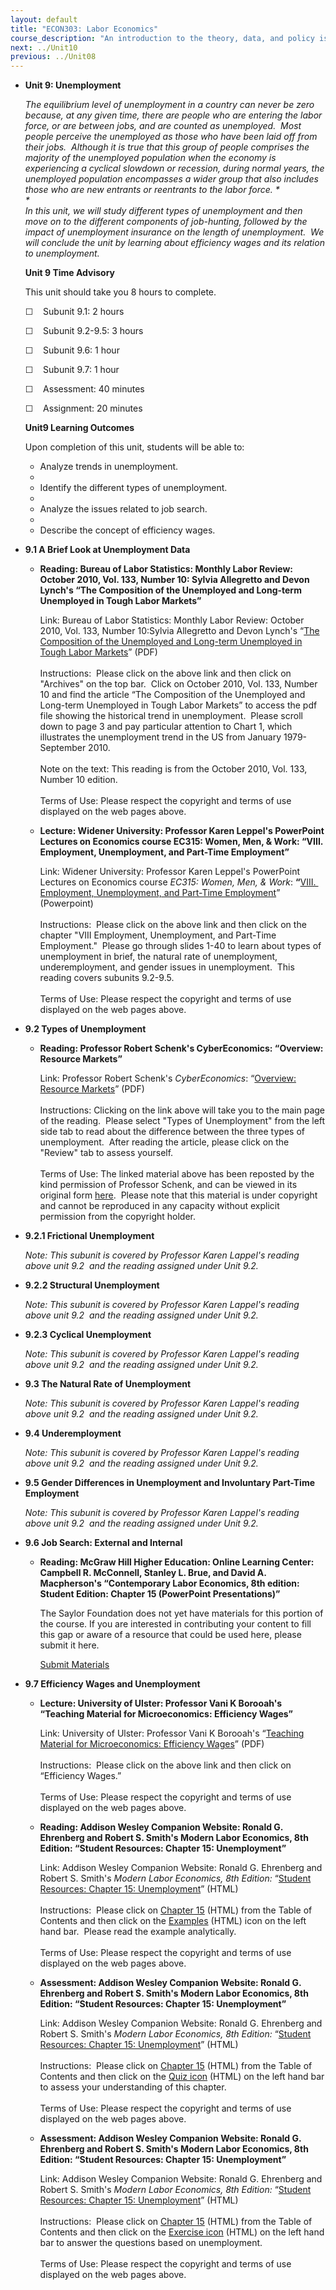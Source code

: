 ```yaml
---
layout: default
title: "ECON303: Labor Economics"
course_description: "An introduction to the theory, data, and policy issues related to labor markets as well as empirical analysis of labor market outcomes. Topics include: compensating wage differentials, labor mobility, unions, unemployment, human capital investments, and discrimination."
next: ../Unit10
previous: ../Unit08
---
```

-   **Unit 9: Unemployment**  

    *The equilibrium level of unemployment in a country can never be
    zero because, at any given time, there are people who are entering
    the labor force, or are between jobs, and are counted as
    unemployed.  Most people perceive the unemployed as those who have
    been laid off from their jobs.  Although it is true that this group
    of people comprises the majority of the unemployed population when
    the economy is experiencing a cyclical slowdown or recession, during
    normal years, the unemployed population encompasses a wider group
    that also includes those who are new entrants or reentrants to the
    labor force. *  
     *             
     In this unit, we will study different types of unemployment and
    then move on to the different components of job-hunting, followed by
    the impact of unemployment insurance on the length of unemployment. 
    We will conclude the unit by learning about efficiency wages and its
    relation to unemployment.*

    **Unit 9 Time Advisory**  

    This unit should take you 8 hours to complete.

    ☐    Subunit 9.1: 2 hours  
       
     ☐    Subunit 9.2-9.5: 3 hours  
       
     ☐    Subunit 9.6: 1 hour  
       
     ☐    Subunit 9.7: 1 hour  
       
     ☐    Assessment: 40 minutes  
       
     ☐    Assignment: 20 minutes

    **Unit9 Learning Outcomes**  

    Upon completion of this unit, students will be able to:

    -   Analyze trends in unemployment.
    -     
    -   Identify the different types of unemployment.
    -     
    -   Analyze the issues related to job search.
    -     
    -   Describe the concept of efficiency wages.
-   **9.1 A Brief Look at Unemployment Data**  
    -   **Reading: Bureau of Labor Statistics: Monthly Labor Review:
        October 2010, Vol. 133, Number 10: Sylvia Allegretto and Devon
        Lynch's “The Composition of the Unemployed and Long-term
        Unemployed in Tough Labor Markets”**

        Link: Bureau of Labor Statistics: Monthly Labor Review: October
        2010, Vol. 133, Number 10:Sylvia Allegretto and Devon Lynch's
        “[The Composition of the Unemployed and Long-term Unemployed in
        Tough Labor Markets](http://www.bls.gov/opub/mlr/)” (PDF)  
            
         Instructions:  Please click on the above link and then click on
        "Archives" on the top bar.  Click on October 2010, Vol. 133,
        Number 10 and find the article “The Composition of the
        Unemployed and Long-term Unemployed in Tough Labor Markets” to
        access the pdf file showing the historical trend in
        unemployment.  Please scroll down to page 3 and pay particular
        attention to Chart 1, which illustrates the unemployment trend
        in the US from January 1979-September 2010.   
            
         Note on the text: This reading is from the October 2010, Vol.
        133, Number 10 edition.  
            
         Terms of Use: Please respect the copyright and terms of use
        displayed on the web pages above.

    -   **Lecture: Widener University: Professor Karen Leppel's
        PowerPoint Lectures on Economics course EC315: Women, Men, &
        Work: “VIII. Employment, Unemployment, and Part-Time
        Employment”**

        Link: Widener University: Professor Karen Leppel's PowerPoint
        Lectures on Economics course *EC315: Women, Men, &
        Work*: **“**[VIII.  Employment, Unemployment, and Part-Time
        Employment](http://www.muse.widener.edu/~kleppel/#EC315:_Women_Men__Work)”
        (Powerpoint)  
            
         Instructions:  Please click on the above link and then click on
        the chapter "VIII Employment, Unemployment, and Part-Time
        Employment."  Please go through slides 1-40 to learn about types
        of unemployment in brief, the natural rate of unemployment,
        underemployment, and gender issues in unemployment.  This
        reading covers subunits 9.2-9.5.  
            
         Terms of Use: Please respect the copyright and terms of use
        displayed on the web pages above.

-   **9.2 Types of Unemployment**  
    -   **Reading: Professor Robert Schenk's CyberEconomics: “Overview:
        Resource Markets”**

        Link: Professor Robert Schenk's *CyberEconomics*: “[Overview:
        Resource
        Markets](https://resources.saylor.org/archived/wp-content/uploads/2012/06/ECON303-9.2.pdf)”
        (PDF)  
            
         Instructions: Clicking on the link above will take you to the
        main page of the reading.  Please select "Types of Unemployment"
        from the left side tab to read about the difference between the
        three types of unemployment.  After reading the article, please
        click on the "Review" tab to assess yourself.  
            
         Terms of Use: The linked material above has been reposted by
        the kind permission of Professor Schenk, and can be viewed in
        its original
        form [here](http://ingrimayne.com/econ/Labor/TypesUnempl.html).  Please
        note that this material is under copyright and cannot be
        reproduced in any capacity without explicit permission from the
        copyright holder. 

-   **9.2.1 Frictional Unemployment**  

    *Note: This subunit is covered by Professor Karen Lappel's reading
    above unit 9.2  and the reading assigned under Unit 9.2.*

-   **9.2.2 Structural Unemployment**  

    *Note: This subunit is covered by Professor Karen Lappel's reading
    above unit 9.2  and the reading assigned under Unit 9.2.*

-   **9.2.3 Cyclical Unemployment**  

    *Note: This subunit is covered by Professor Karen Lappel's reading
    above unit 9.2  and the reading assigned under Unit 9.2.*

-   **9.3 The Natural Rate of Unemployment**  

    *Note: This subunit is covered by Professor Karen Lappel's reading
    above unit 9.2  and the reading assigned under Unit 9.2.*

-   **9.4 Underemployment**  

    *Note: This subunit is covered by Professor Karen Lappel's reading
    above unit 9.2  and the reading assigned under Unit 9.2.*

-   **9.5 Gender Differences in Unemployment and Involuntary Part-Time
    Employment**  

    *Note: This subunit is covered by Professor Karen Lappel's reading
    above unit 9.2  and the reading assigned under Unit 9.2.*

-   **9.6 Job Search: External and Internal**  
    -   **Reading: McGraw Hill Higher Education: Online Learning Center:
        Campbell R. McConnell, Stanley L. Brue, and David A.
        Macpherson's “Contemporary Labor Economics, 8th edition: Student
        Edition: Chapter 15 (PowerPoint Presentations)”**

        The Saylor Foundation does not yet have materials for this
        portion of the course. If you are interested in contributing
        your content to fill this gap or aware of a resource that could
        be used here, please submit it here.

        [Submit Materials](/contribute/)

-   **9.7 Efficiency Wages and Unemployment**  
    -   **Lecture: University of Ulster: Professor Vani K Borooah's
        “Teaching Material for Microeconomics: Efficiency Wages”**

        Link: University of Ulster: Professor Vani K Borooah's
        “[Teaching Material for Microeconomics: Efficiency
        Wages](http://www.borooah.com/Teaching/Microeconomics/)” (PDF)  
            
         Instructions:  Please click on the above link and then click on
        “Efficiency Wages.”  
            
         Terms of Use: Please respect the copyright and terms of use
        displayed on the web pages above.

    -   **Reading: Addison Wesley Companion Website: Ronald G. Ehrenberg
        and Robert S. Smith's Modern Labor Economics, 8th Edition:
        “Student Resources: Chapter 15: Unemployment”**

        Link: Addison Wesley Companion Website: Ronald G. Ehrenberg and
        Robert S. Smith's *Modern Labor Economics, 8th Edition:*
        “[Student Resources: Chapter 15:
        Unemployment](http://wps.aw.com/aw_ehrensmith_mlaborecon_8/4/1118/286364.cw/index.html)”
        (HTML)  
            
         Instructions:  Please click on [Chapter
        15](http://wps.aw.com/aw_ehrensmith_mlaborecon_8/4/1119/286597.cw/index.html)
        (HTML) from the Table of Contents and then click on the
        [Examples](http://wps.aw.com/aw_ehrensmith_mlaborecon_8/4/1119/286597.cw/index.html)
        (HTML) icon on the left hand bar.  Please read the example
        analytically.  
            
         Terms of Use: Please respect the copyright and terms of use
        displayed on the web pages above.

    -   **Assessment: Addison Wesley Companion Website: Ronald G.
        Ehrenberg and Robert S. Smith's Modern Labor Economics, 8th
        Edition: “Student Resources: Chapter 15: Unemployment”**

        Link: Addison Wesley Companion Website: Ronald G. Ehrenberg and
        Robert S. Smith's *Modern Labor Economics, 8th Edition:*
        “[Student Resources: Chapter 15:
        Unemployment](http://wps.aw.com/aw_ehrensmith_mlaborecon_8/4/1118/286364.cw/index.html)”
        (HTML)  
            
         Instructions:  Please click on [Chapter
        15](http://wps.aw.com/aw_ehrensmith_mlaborecon_8/4/1119/286597.cw/index.html)
        (HTML) from the Table of Contents and then click on the [Quiz
        icon](http://wps.aw.com/aw_ehrensmith_mlaborecon_8/4/1119/286597.cw/index.html)
        (HTML) on the left hand bar to assess your understanding of this
        chapter.  
            
         Terms of Use: Please respect the copyright and terms of use
        displayed on the web pages above.

    -   **Assessment: Addison Wesley Companion Website: Ronald G.
        Ehrenberg and Robert S. Smith's Modern Labor Economics, 8th
        Edition: “Student Resources: Chapter 15: Unemployment”**

        Link: Addison Wesley Companion Website: Ronald G. Ehrenberg and
        Robert S. Smith's *Modern Labor Economics, 8th Edition:*
        “[Student Resources: Chapter 15:
        Unemployment](http://wps.aw.com/aw_ehrensmith_mlaborecon_8/4/1118/286364.cw/index.html)”
        (HTML)  
            
         Instructions:  Please click on [Chapter
        15](http://wps.aw.com/aw_ehrensmith_mlaborecon_8/4/1119/286597.cw/index.html)
        (HTML) from the Table of Contents and then click on the
        [Exercise
        icon](http://wps.aw.com/aw_ehrensmith_mlaborecon_8/4/1119/286597.cw/index.html)
        (HTML) on the left hand bar to answer the questions based on
        unemployment.  
            
         Terms of Use: Please respect the copyright and terms of use
        displayed on the web pages above.
